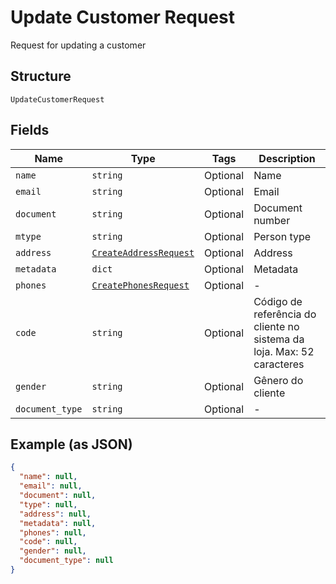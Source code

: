 
# Update Customer Request

Request for updating a customer

## Structure

`UpdateCustomerRequest`

## Fields

| Name | Type | Tags | Description |
|  --- | --- | --- | --- |
| `name` | `string` | Optional | Name |
| `email` | `string` | Optional | Email |
| `document` | `string` | Optional | Document number |
| `mtype` | `string` | Optional | Person type |
| `address` | [`CreateAddressRequest`](../../doc/models/create-address-request.md) | Optional | Address |
| `metadata` | `dict` | Optional | Metadata |
| `phones` | [`CreatePhonesRequest`](../../doc/models/create-phones-request.md) | Optional | - |
| `code` | `string` | Optional | Código de referência do cliente no sistema da loja. Max: 52 caracteres |
| `gender` | `string` | Optional | Gênero do cliente |
| `document_type` | `string` | Optional | - |

## Example (as JSON)

```json
{
  "name": null,
  "email": null,
  "document": null,
  "type": null,
  "address": null,
  "metadata": null,
  "phones": null,
  "code": null,
  "gender": null,
  "document_type": null
}
```

